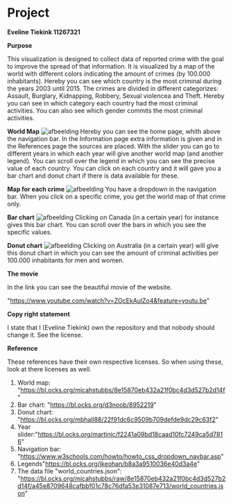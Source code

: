 # Project

__Eveline Tiekink		11267321__

**Purpose**

This visualization is designed to collect data of reported crime with the goal to improve the spread of that information. It is visualized by a map of the world with different colors indicating the amount of crimes (by 100.000 inhabitants). Hereby you can see which country is the most criminal during the years 2003 until 2015. 
The crimes are divided in different categorizes: Assault, Burglary, Kidnapping, Robbery, Sexual violencea and Theft. Hereby you can see in which category each country had the most criminal activities. You can also see which gender commits the most criminal activities.

**World Map**
![afbeelding](https://user-images.githubusercontent.com/43990565/52001949-fc7ecd00-24c0-11e9-80fb-80499ce2d3b9.png)
Hereby you can see the home page, whith above the navigation bar. In the Information page extra information is given and in the References page the sources are placed. With the slider you can go to different years in which each year will give another world map (and another legend). You can scroll over the legend in which you can see the precise value of each country. You can click on each country and it will gave you a bar chart and donut chart if there is data available for these.  

__Map for each crime__
![afbeelding](https://user-images.githubusercontent.com/43990565/52002069-4ebfee00-24c1-11e9-82f1-a8219fb47fc6.png)
You have a dropdown in the navigation bar. When you click on a specific crime, you get the world map of that crime only.

**Bar chart**
![afbeelding](https://user-images.githubusercontent.com/43990565/52002214-b1b18500-24c1-11e9-89da-6fd0aa60c029.png)
Clicking on Canada (in a certain year) for instance gives this bar chart. You can scroll over the bars in which you see the specific values.

**Donut chart**
![afbeelding](https://user-images.githubusercontent.com/43990565/52002351-0ce37780-24c2-11e9-9159-a4aad08e480a.png)
Clicking on Australia (in a certain year) will give this donut chart in which you can see the amount of criminal activities per 100.000 inhabitants for men and women. 

**The movie**

In the link you can see the beautiful movie of the website.

"https://www.youtube.com/watch?v=ZOcEkAulZo4&feature=youtu.be"

**Copy right statement**

I state that I (Eveline Tiekink) own the repository and that nobody should change it. See the license.

**Reference**

These references have their own respective licenses. So when using these, look at there licenses as well.

  1. World map: "https://bl.ocks.org/micahstubbs/8e15870eb432a21f0bc4d3d527b2d14f"
  2. Bar chart: "https://bl.ocks.org/d3noob/8952219"
  3. Donut chart: "https://bl.ocks.org/mbhall88/22f91dc6c9509b709defde9dc29c63f2"
  4. Year slider:"https://bl.ocks.org/martinjc/f2241a09bd18caad10fc7249ca5d7816"
  5. Navigation bar: "https://www.w3schools.com/howto/howto_css_dropdown_navbar.asp"
  6. Legends"https://bl.ocks.org/jkeohan/b8a3a9510036e40d3a4e"
  7. The data file "world_countries.json": "https://bl.ocks.org/micahstubbs/raw/8e15870eb432a21f0bc4d3d527b2d14f/a45e8709648cafbbf01c78c76dfa53e31087e713/world_countries.json"
